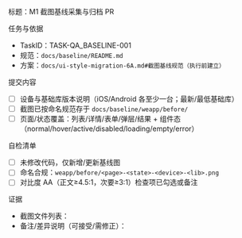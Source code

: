 标题：M1 截图基线采集与归档 PR

任务与依据
- TaskID：TASK-QA_BASELINE-001
- 规范：`docs/baseline/README.md`
- 方案：`docs/ui-style-migration-6A.md#截图基线规范（执行前建立）`

提交内容
- [ ] 设备与基础库版本说明（iOS/Android 各至少一台；最新/最低基础库）
- [ ] 截图已按命名规范存于 `docs/baseline/weapp/before/`
- [ ] 页面/状态覆盖：列表/详情/表单/弹层/结果 + 组件态（normal/hover/active/disabled/loading/empty/error）

自检清单
- [ ] 未修改代码，仅新增/更新基线图
- [ ] 命名合规：`weapp/before/<page>-<state>-<device>-<lib>.png`
- [ ] 对比度 AA（正文≥4.5:1，次要≥3:1）检查项已勾选或备注

证据
- 截图文件列表：
- 备注/差异说明（可接受/需修正）：

